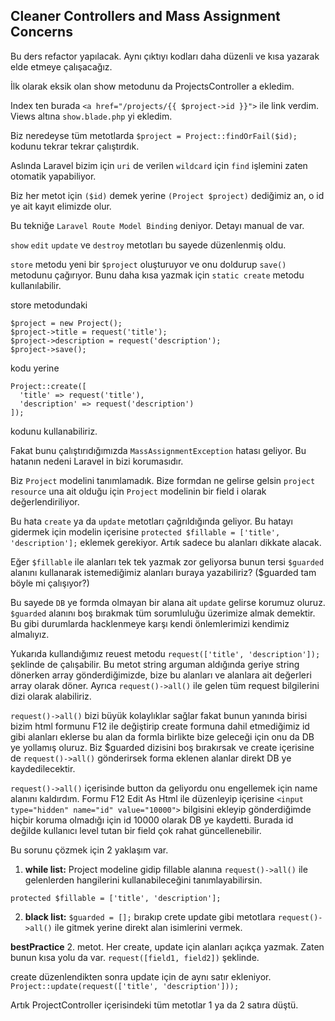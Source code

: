 ## Cleaner Controllers and Mass Assignment Concerns ##

Bu ders refactor yapılacak. Aynı çıktıyı kodları daha düzenli ve kısa yazarak elde etmeye çalışacağız.

İlk olarak eksik olan show metodunu da ProjectsController a ekledim.

Index ten burada `<a href="/projects/{{ $project->id }}">` ile link verdim. Views altına `show.blade.php` yi ekledim.

Biz neredeyse tüm metotlarda `$project = Project::findOrFail($id);` kodunu tekrar tekrar çalıştırdık.

Aslında Laravel bizim için `uri` de verilen `wildcard` için `find` işlemini zaten otomatik yapabiliyor.

Biz her metot için `($id)` demek yerine `(Project $project)` dediğimiz an, o id ye ait kayıt elimizde olur.

Bu tekniğe `Laravel Route Model Binding` deniyor. Detayı manual de var.

`show` `edit` `update` ve `destroy` metotları bu sayede düzenlenmiş oldu.

`store` metodu yeni bir `$project` oluşturuyor ve onu doldurup `save()` metodunu çağırıyor. Bunu daha kısa yazmak için `static create` metodu kullanılabilir.

store metodundaki

```
$project = new Project();
$project->title = request('title');
$project->description = request('description');
$project->save();
```
kodu yerine

```
Project::create([
  'title' => request('title'),
  'description' => request('description')
]);
```

kodunu kullanabiliriz.

Fakat bunu çalıştırıdığımızda `MassAssignmentException` hatası geliyor. Bu hatanın nedeni Laravel in bizi korumasıdır.

Biz `Project` modelini tanımlamadık. Bize formdan ne gelirse gelsin `project resource` una ait olduğu için `Project` modelinin bir field i olarak değerlendiriliyor.

Bu hata `create` ya da `update` metotları çağrıldığında geliyor. Bu hatayı gidermek için modelin içerisine `protected $fillable = ['title', 'description'];` eklemek gerekiyor. Artık sadece bu alanları dikkate alacak.

Eğer `$fillable` ile alanları tek tek yazmak zor geliyorsa bunun tersi `$guarded` alanını kullanarak istemediğimiz alanları buraya yazabiliriz? ($guarded tam böyle mi çalışıyor?)

Bu sayede `DB` ye formda olmayan bir alana ait `update` gelirse korumuz oluruz. `$guarded` alanını boş bırakmak tüm sorumluluğu üzerimize almak demektir. Bu gibi durumlarda hacklenmeye karşı kendi önlemlerimizi kendimiz almalıyız.

Yukarıda kullandığımız reuest metodu `request(['title', 'description']);` şeklinde de çalışabilir. Bu metot string arguman aldığında geriye string dönerken array gönderdiğimizde, bize bu alanları ve alanlara ait değerleri array olarak döner. Ayrıca `request()->all()` ile gelen tüm request bilgilerini dizi olarak alabiliriz.

`request()->all()` bizi büyük kolaylıklar sağlar fakat bunun yanında birisi bizim html formunu F12 ile değiştirip create formuna dahil etmediğimiz id gibi alanları eklerse bu alan da formla birlikte bize geleceği için onu da DB ye yollamış oluruz. Biz $guarded dizisini boş bırakırsak ve create içerisine de `request()->all()` gönderirsek forma eklenen alanlar direkt DB ye kaydedilecektir.

`request()->all()` içerisinde button da geliyordu onu engellemek için name alanını kaldırdım. Formu F12 Edit As Html ile düzenleyip içerisine `<input type="hidden" name="id" value="10000">` bilgisini ekleyip gönderdiğimde hiçbir koruma olmadığı için id 10000 olarak DB ye kaydetti. Burada id değilde kullanıcı level tutan bir field çok rahat güncellenebilir.

Bu sorunu çözmek için 2 yaklaşım var.

1. __while list:__ Project modeline gidip fillable alanına `request()->all()` ile gelenlerden hangilerini kullanabileceğini tanımlayabilirsin.

`protected $fillable = ['title', 'description'];`

2. __black list:__ `$guarded = [];` bırakıp crete update gibi metotlara `request()->all()` ile gitmek yerine direkt alan isimlerini vermek.

__bestPractice__ 2. metot. Her create, update için alanları açıkça yazmak. Zaten bunun kısa yolu da var. `request([field1, field2])` şeklinde.

create düzenlendikten sonra update için de aynı satır ekleniyor. `Project::update(request(['title', 'description']));`

Artık ProjectController içerisindeki tüm metotlar 1 ya da 2 satıra düştü.
